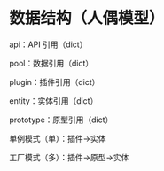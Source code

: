# 数据结构（人偶模型）

api：API 引用（dict）

pool：数据引用（dict）

plugin：插件引用（dict）

entity：实体引用（dict）

prototype：原型引用（dict）

单例模式（单）：插件→实体

工厂模式（多）：插件→原型→实体